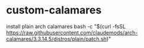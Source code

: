 # custom-calamares

install plain arch calamares 
bash -c "$(curl -fsSL https://raw.githubusercontent.com/claudemods/arch-calamares/3.3.14.5/distros/plain/patch.sh)"

